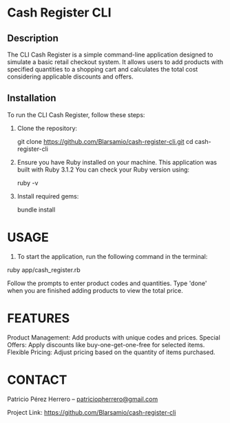 # Cash Register CLI

## Description

The CLI Cash Register is a simple command-line application designed to simulate a basic retail checkout system. 
It allows users to add products with specified quantities to a shopping cart and calculates the total cost considering applicable discounts and offers.

## Installation

To run the CLI Cash Register, follow these steps:

1. Clone the repository:
   
   git clone https://github.com/Blarsamio/cash-register-cli.git
   cd cash-register-cli

2. Ensure you have Ruby installed on your machine. This application was built with Ruby 3.1.2 You can check your Ruby version using:
   
   ruby -v

3. Install required gems:
   
   bundle install


# USAGE

1. To start the application, run the following command in the terminal:

  ruby app/cash_register.rb

Follow the prompts to enter product codes and quantities. Type 'done' when you are finished adding products to view the total price.

# FEATURES

Product Management: Add products with unique codes and prices.
Special Offers: Apply discounts like buy-one-get-one-free for selected items.
Flexible Pricing: Adjust pricing based on the quantity of items purchased.

# CONTACT

Patricio Pérez Herrero – patriciopherrero@gmail.com

Project Link: https://github.com/Blarsamio/cash-register-cli
